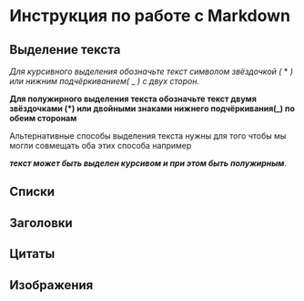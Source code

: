 # Инструкция по работе с Markdown

## Выделение текста 
*Для курсивного выделения обозначьте текст символом звёздочкой (* * _) или нижним подчёркиванием(_ _ *) с двух сторон.*

**Для полужирного выделения текста обозначьте текст двумя звёздочками (*) или двойными знаками нижнего подчёркивания(_) по обеим сторонам**

Альтернативные способы выделения текста нужны для того чтобы мы могли совмещать оба этих способа например 

**_текст может быть выделен курсивом и при этом быть полужирным_**.

## Списки 

## Заголовки

## Цитаты

## Изображения